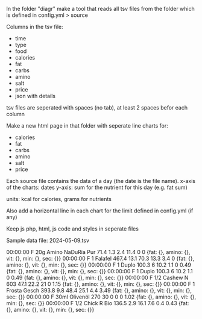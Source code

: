 
In the folder "diagr" make a tool that reads all tsv files from the folder which is defined in config.yml > source

Columns in the tsv file:

- time
- type
- food
- calories
- fat
- carbs
- amino
- salt
- price
- json with details

tsv files are seperated with spaces (no tab), at least 2 spaces befor each column

Make a new html page in that folder with seperate line charts for:

- calories
- fat
- carbs
- amino
- salt
- price

Each source file contains the data of a day (the date is the file name).
x-axis of the charts: dates
y-axis: sum for the nutrient for this day (e.g. fat sum)

units: kcal for calories, grams for nutrients

Also add a horizontal line in each chart for the limit defined in config.yml (if any)

Keep js php, html, js code and styles in seperate files


Sample data file: 2024-05-09.tsv

00:00:00  F   20g Amino NaDuRia Pur    71.4   1.3   2.4   11.4  0    0     {fat: {}, amino: {}, vit: {}, min: {}, sec: {}}
00:00:00  F       1 Falafel            467.4  13.1  70.3  13.3  3.4  0     {fat: {}, amino: {}, vit: {}, min: {}, sec: {}}
00:00:00  F       1 Duplo              100.3  6     10.2  1.1   0    0.49  {fat: {}, amino: {}, vit: {}, min: {}, sec: {}}
00:00:00  F       1 Duplo              100.3  6     10.2  1.1   0    0.49  {fat: {}, amino: {}, vit: {}, min: {}, sec: {}}
00:00:00  F     1/2 Cashew N           603    47.1  22.2  21    0    1.15  {fat: {}, amino: {}, vit: {}, min: {}, sec: {}}
00:00:00  F       1 Frosta Gesch       393.8  9.8   48.4  25.1  4.4  3.49  {fat: {}, amino: {}, vit: {}, min: {}, sec: {}}
00:00:00  F    30ml Olivenöl           270    30    0     0     0    1.02  {fat: {}, amino: {}, vit: {}, min: {}, sec: {}}
00:00:00  F     1/2 Chick R Bio        136.5  2.9   16.1  7.6   0.4  0.43  {fat: {}, amino: {}, vit: {}, min: {}, sec: {}}
